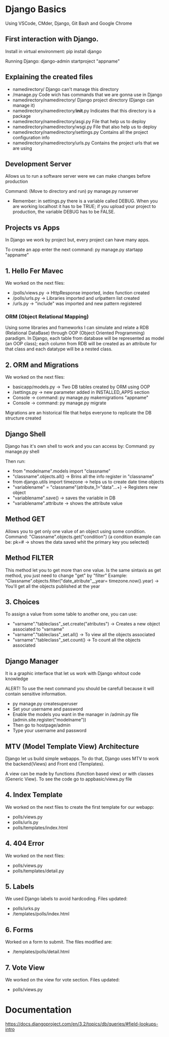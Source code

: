 # Django Basics

Using VSCode, CMder, Django, Git Bash and Google Chrome

## First interaction with Django.

Install in virtual environment:
pip install django

Running Django:
django-admin startproject "appname"

## Explaining the created files

* namedirectory/ Django can't manage this directory
* /manage.py  Code wich has commands that we are gonna use in Django
* namedirectory/namedirectory/ Django project directory (Django can manage it)
* namedirectory/namedirectory/__init__.py Indicates that this directory is a package
* namedirectory/namedirectory/asgi.py File that help us to deploy
* namedirectory/namedirectory/wsgi.py File that also help us to deploy
* namedirectory/namedirectory/settings.py Contains all the project configuration info
* namedirectory/namedirectory/urls.py Contains the project urls that we are using

## Development Server
Allows us to run a software server were we can make changes before production

Command:
(Move to directory and run) 
py manage.py runserver

* Remember: in settings.py there is a variable called DEBUG. When you
are working localhost it has to be TRUE; if you upload your project to 
production, the variable DEBUG has to be FALSE.

## Projects vs Apps
In Django we work by project but, every project can have many apps.

To create an app enter the next command:
py manage.py startapp "appname"

## 1. Hello Fer Mavec
We worked on the next files:
* /polls/views.py -> HttpResponse imported,  index function created
* /polls/urls.py -> Libraries imported and urlpattern list created
* /urls.py -> "include" was imported and new pattern registered

### ORM (Object Relational Mapping)
Using some libraries and frameworks I can simulate and relate a RDB 
(Relational DataBase) through OOP (Object Oriented Programming) paradigm. In
Django, each table from database will be represented as model (an OOP class);
each column from RDB will be created as an attribute for that class and each
datatype will be a nested class.

## 2. ORM and Migrations
We worked on the next files:
* basicapp/models.py -> Two DB tables created by ORM using OOP
* /settings.py -> new parameter added in INSTALLED_APPS section
* Console -> command: py manage.py makemigrations "appname"
* Console -> command: py manage.py migrate

Migrations are an historical file that helps everyone to replicate 
the DB structure created

## Django Shell
Django has it's own shell to work and you can access by:
Command: py manage.py shell

Then run:
* from "modelname".models import "classname"
* "classname".objects.all() -> Brins all the info register in "classname"
* from django.utils import timezone -> helps us to create date time objects
* "variablename" = "classname"(atribute_1="data"...+) -> Registers new object
* "variablename".save() -> saves the variable in DB
* "variablename".attribute -> shows the attribute value

## Method GET
Allows you to get only one value of an object using some condition. 
Command: "Classname".objects.get("condition")
(a condition example can be: pk=# -> shows the data saved whit the primary key you selected)

## Method FILTER
This method let you to get more than one value. Is the same sintaxis as get method,
you just need to change "get" by "filter"
Example:
"Classname".objects.filter("date_atribute"__year= timezone.now().year) -> You'll get all the objects published at the year

## 3. Choices
To assign a value from some table to another one, you can use:

* "varname"."tableclass"_set.create("atributes") -> Creates a new object associated to "varname"
* "varname"."tableclass"_set.all() -> To view all the objects associated
* "varname"."tableclass"_set.count() -> To count all the objects associated

## Django Manager
It is a graphic interface that let us work with Django whitout code knowledge

ALERT!
To use the next command you should be carefull because it will contain sensitive information.
* py manage.py createsuperuser
* Set your username and password
* Enable the models you want in the manager in /admin.py file (admin.site.register("modelname"))
* Then go to hostpage/admin
* Type your username and password

## MTV (Model Template View) Architecture
Django let us build simple webapps. To do that, Django uses MTV to work the backend(Views)
and Front end (Templates). 

A view can be made by functions (function based view) or with classes (Generic View). To see the
code go to appbasic/views.py file

## 4. Index Template
We worked on the next files to create the first template for our webapp:
* polls/views.py
* polls/urls.py
* polls/templates/index.html

## 4. 404 Error
We worked on the next files:
* polls/views.py
* polls/templates/detail.py

## 5. Labels
We used Django labels to avoid hardcoding. Files updated:
* polls/urks.py
* /templates/polls/index.html

## 6. Forms
Worked on a form to submit. The files modified are:
* /templates/polls/detail.html

## 7. Vote View
We worked on the view for vote section. Files updated:
* polls/views.py

# Documentation
https://docs.djangoproject.com/en/3.2/topics/db/queries/#field-lookups-intro